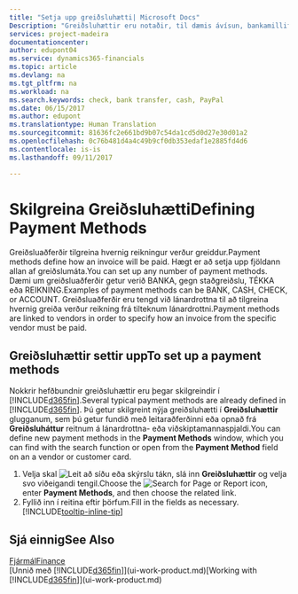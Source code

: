 ```yaml
---
title: "Setja upp greiðsluhætti| Microsoft Docs"
Description: "Greiðsluhættir eru notaðir, til dæmis ávísun, bankamillifærsla, reiðufé eða PayPal, til að tilgreina hvernig reikningur verður greiddur."
services: project-madeira
documentationcenter: 
author: edupont04
ms.service: dynamics365-financials
ms.topic: article
ms.devlang: na
ms.tgt_pltfrm: na
ms.workload: na
ms.search.keywords: check, bank transfer, cash, PayPal
ms.date: 06/15/2017
ms.author: edupont
ms.translationtype: Human Translation
ms.sourcegitcommit: 81636fc2e661bd9b07c54da1cd5d0d27e30d01a2
ms.openlocfilehash: 0c76b481d4a4c49b9cf0db353edaf1e2885fd4d6
ms.contentlocale: is-is
ms.lasthandoff: 09/11/2017

---
```

# <a name="defining-payment-methods"></a><span data-ttu-id="c3535-103">Skilgreina Greiðsluhætti</span><span class="sxs-lookup"><span data-stu-id="c3535-103">Defining Payment Methods</span></span>
<span data-ttu-id="c3535-104">Greiðsluaðferðir tilgreina hvernig reikningur verður greiddur.</span><span class="sxs-lookup"><span data-stu-id="c3535-104">Payment methods define how an invoice will be paid.</span></span> <span data-ttu-id="c3535-105">Hægt er að setja upp fjöldann allan af greiðslumáta.</span><span class="sxs-lookup"><span data-stu-id="c3535-105">You can set up any number of payment methods.</span></span> <span data-ttu-id="c3535-106">Dæmi um greiðsluaðferðir getur verið BANKA, gegn staðgreiðslu, TÉKKA eða REIKNING.</span><span class="sxs-lookup"><span data-stu-id="c3535-106">Examples of payment methods can be BANK, CASH, CHECK, or ACCOUNT.</span></span>
<span data-ttu-id="c3535-107">Greiðsluaðferðir eru tengd við lánardrottna til að tilgreina hvernig greiða verður reikning frá tilteknum lánardrottni.</span><span class="sxs-lookup"><span data-stu-id="c3535-107">Payment methods are linked to vendors in order to specify how an invoice from the specific vendor must be paid.</span></span>

## <a name="to-set-up-a-payment-methods"></a><span data-ttu-id="c3535-108">Greiðsluhættir settir upp</span><span class="sxs-lookup"><span data-stu-id="c3535-108">To set up a payment methods</span></span>
<span data-ttu-id="c3535-109">Nokkrir hefðbundnir greiðsluhættir eru þegar skilgreindir í [!INCLUDE[d365fin](includes/d365fin_md.md)].</span><span class="sxs-lookup"><span data-stu-id="c3535-109">Several typical payment methods are already defined in [!INCLUDE[d365fin](includes/d365fin_md.md)].</span></span> <span data-ttu-id="c3535-110">Þú getur skilgreint nýja greiðsluhætti í **Greiðsluhættir** glugganum, sem þú getur fundið með leitaraðferðinni eða opnað frá **Greiðsluháttur** reitnum á lánardrottna- eða viðskiptamannaspjaldi.</span><span class="sxs-lookup"><span data-stu-id="c3535-110">You can define new payment methods in the **Payment Methods** window, which you can find with the search function or open from the **Payment Method** field on an a vendor or customer card.</span></span>
1. <span data-ttu-id="c3535-111">Velja skal ![Leit að síðu eða skýrslu](media/ui-search/search_small.png "Leit að síðu eða skýrslu táknið") tákn, slá inn **Greiðsluhættir** og velja svo viðeigandi tengil.</span><span class="sxs-lookup"><span data-stu-id="c3535-111">Choose the ![Search for Page or Report](media/ui-search/search_small.png "Search for Page or Report icon") icon, enter **Payment Methods**, and then choose the related link.</span></span>
2. <span data-ttu-id="c3535-112">Fyllið inn í reitina eftir þörfum.</span><span class="sxs-lookup"><span data-stu-id="c3535-112">Fill in the fields as necessary.</span></span> [!INCLUDE[tooltip-inline-tip](includes/tooltip-inline-tip_md.md)]

## <a name="see-also"></a><span data-ttu-id="c3535-113">Sjá einnig</span><span class="sxs-lookup"><span data-stu-id="c3535-113">See Also</span></span>
[<span data-ttu-id="c3535-114">Fjármál</span><span class="sxs-lookup"><span data-stu-id="c3535-114">Finance</span></span>](finance.md)  
<span data-ttu-id="c3535-115">[Unnið með [!INCLUDE[d365fin](includes/d365fin_md.md)]](ui-work-product.md)</span><span class="sxs-lookup"><span data-stu-id="c3535-115">[Working with [!INCLUDE[d365fin](includes/d365fin_md.md)]](ui-work-product.md)</span></span>  

